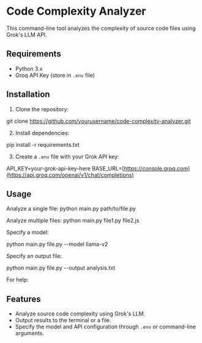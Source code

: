 # Code Complexity Analyzer

This command-line tool analyzes the complexity of source code files using Grok's LLM API.

## Requirements

- Python 3.x
- Groq API Key (store in `.env` file)

## Installation

1. Clone the repository:

git clone https://github.com/yourusername/code-complexity-analyzer.git


2. Install dependencies:

pip install -r requirements.txt


3. Create a `.env` file with your Grok API key:

API_KEY=your-grok-api-key-here BASE_URL=[https://console.groq.com](https://api.groq.com/openai/v1/chat/completions)

## Usage

Analyze a single file:
python main.py path/to/file.py


Analyze multiple files:
python main.py file1.py file2.js


Specify a model:

python main.py file.py --model llama-v2

Specify an output file:

python main.py file.py --output analysis.txt


For help:


## Features

- Analyze source code complexity using Grok's LLM.
- Output results to the terminal or a file.
- Specify the model and API configuration through `.env` or command-line arguments.



